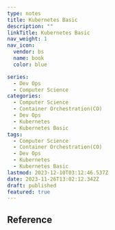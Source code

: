 ```yaml
---
type: notes
title: Kubernetes Basic
description: ""
linkTitle: Kubernetes Basic
nav_weight: 1
nav_icon:
  vendor: bs
  name: book
  color: blue

series:
  - Dev Ops
  - Computer Science
categories:
  - Computer Science
  - Container Orchestration(CO)
  - Dev Ops
  - Kubernetes
  - Kubernetes Basic
tags:
  - Computer Science
  - Container Orchestration(CO)
  - Dev Ops
  - Kubernetes
  - Kubernetes Basic
lastmod: 2023-12-10T03:12:46.537Z
date: 2023-11-26T13:02:12.342Z
draft: published
featured: true
---
```


## Reference

